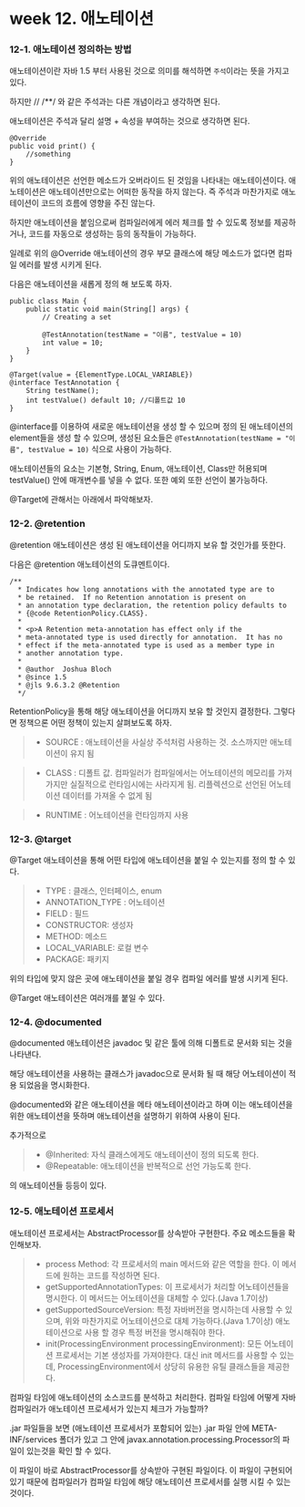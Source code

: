 # week 12. 애노테이션

### 12-1. 애노테이션 정의하는 방법

애노테이션이란 자바 1.5 부터 사용된 것으로 의미를 해석하면 `주석`이라는 뜻을 가지고 있다.

하지만 // /**/ 와 같은 주석과는 다른 개념이라고 생각하면 된다.

애노테이션은 주석과 달리 설명 + 속성을 부여하는 것으로 생각하면 된다.

```
@Override
public void print() {
    //something
}
```

위의 애노테이션은 선언한 메소드가 오버라이드 된 것임을 나타내는 애노테이션이다. 애노테이션은 애노테이션만으로는 어떠한 동작을 하지 않는다. 즉 주석과 마찬가지로 애노테이션이 코드의 흐름에 영향을 주진 않는다.

하지만 애노테이션을 붙임으로써 컴파일러에게 에러 체크를 할 수 있도록 정보를 제공하거나, 코드를 자동으로 생성하는 등의 동작들이 가능하다.

일례로 위의 @Override 애노테이션의 경우 부모 클래스에 해당 메소드가 없다면 컴파일 에러를 발생 시키게 된다.

다음은 애노테이션을 새롭게 정의 해 보도록 하자.

```
public class Main {
    public static void main(String[] args) {
        // Creating a set

        @TestAnnotation(testName = "이름", testValue = 10)
        int value = 10;
    }
}

@Target(value = {ElementType.LOCAL_VARIABLE})
@interface TestAnnotation {
    String testName();
    int testValue() default 10; //디폴트값 10
}
```

@interface를 이용하여 새로운 애노테이션을 생성 할 수 있으며 정의 된 애노테이션의 element들을 생성 할 수 있으며, 생성된 요소들은 `@TestAnnotation(testName = "이름", testValue = 10)` 식으로 사용이 가능하다.

애노테이션들의 요소는 기본형, String, Enum, 애노테이션, Class만 허용되며 testValue() 안에 매개변수를 넣을 수 없다.
또한 예외 또한 선언이 불가능하다.

@Target에 관해서는 아래에서 파악해보자.

### 12-2. @retention

@retention 애노테이션은 생성 된 애노테이션을 어디까지 보유 할 것인가를 뜻한다.

다음은 @retention 애노테이션의 도큐멘트이다.

```
/**
  * Indicates how long annotations with the annotated type are to
  * be retained.  If no Retention annotation is present on
  * an annotation type declaration, the retention policy defaults to
  * {@code RetentionPolicy.CLASS}.
  *
  * <p>A Retention meta-annotation has effect only if the
  * meta-annotated type is used directly for annotation.  It has no
  * effect if the meta-annotated type is used as a member type in
  * another annotation type.
  *
  * @author  Joshua Bloch
  * @since 1.5
  * @jls 9.6.3.2 @Retention
  */
```

RetentionPolicy을 통해 해당 애노테이션을 어디까지 보유 할 것인지 결정한다. 그렇다면 정책으론 어떤 정책이 있는지 살펴보도록 하자.

>* SOURCE : 애노테이션을 사실상 주석처럼 사용하는 것. 소스까지만 애노테이션이 유지 됨

>* CLASS : 디폴트 값. 컴파일러가 컴파일에서는 어노테이션의 메모리를 가져가지만 실질적으로 런타임시에는 사라지게 됨. 리플렉션으로 선언된 어노테이션 데이터를 가져올 수 없게 됨

>* RUNTIME : 어노테이션을 런타임까지 사용


### 12-3. @target

@Target 애노테이션을 통해 어떤 타입에 애노테이션을 붙일 수 있는지를 정의 할 수 있다.

> * TYPE : 클래스, 인터페이스, enum
> * ANNOTATION_TYPE : 어노테이션
> * FIELD : 필드
> * CONSTRUCTOR: 생성자
> * METHOD: 메소드
> * LOCAL_VARIABLE: 로컬 변수
> * PACKAGE: 패키지

위의 타입에 맞지 않은 곳에 애노테이션을 붙일 경우 컴파일 에러를 발생 시키게 된다.

@Target 애노테이션은 여러개를 붙일 수 있다.


### 12-4. @documented

@documented 애노테이션은 javadoc 및 같은 툴에 의해 디폴트로 문서화 되는 것을 나타낸다.

해당 애노테이션을 사용하는 클래스가 javadoc으로 문서화 될 때 해당 어노테이션이 적용 되었음을 명시화한다.

@documented와 같은 애노테이션을 메타 애노테이션이라고 하며 이는 애노테이션을 위한 애노테이션을 뜻하며 애노테이션을 설명하기 위하여 사용이 된다.

추가적으로

>* @Inherited: 자식 클래스에게도 애노테이션이 정의 되도록 한다.
>* @Repeatable: 애노테이션을 반복적으로 선언 가능도록 한다.

의 애노테이션들 등등이 있다.


### 12-5. 애노테이션 프로세서

애노테이션 프로세서는 AbstractProcessor를 상속받아 구현한다. 주요 메소드들을 확인해보자.

> * process Method: 각 프로세서의 main 메서드와 같은 역할을 한다. 이 메서드에 원하는 코드를 작성하면 된다.
> * getSupportedAnnotationTypes: 이 프로세서가 처리할 어노테이션들을 명시한다. 이 메서드는 어노테이션을 대체할 수 있다.(Java 1.7이상)
> * getSupportedSourceVersion: 특정 자바버전을 명시하는데 사용할 수 있으며, 위와 마찬가지로 어노테이션으로 대체 가능하다.(Java 1.7이상) 애노테이션으로 사용 할 경우 특정 버전을 명시해줘야 한다.
> * init(ProcessingEnvironment processingEnvironment): 모든 어노테이션 프로세서는 기본 생성자를 가져야한다. 대신 init 메서드를 사용할 수 있는데, ProcessingEnvironment에서 상당히 유용한 유틸 클래스들을 제공한다.

컴파일 타임에 애노테이션의 소스코드를 분석하고 처리한다. 컴파일 타임에 어떻게 자바 컴파일러가 애노테이션 프로세서가 있는지 체크가 가능할까?

.jar 파일들을 보면 (애노테이션 프로세서가 포함되어 있는) .jar 파일 안에 META-INF/services 폴더가 있고 그 안에 javax.annotation.processing.Processor의 파일이 있는것을 확인 할 수 있다.

이 파일이 바로 AbstractProcessor를 상속받아 구현된 파일이다. 이 파일이 구현되어 있기 때문에 컴파일러가 컴파일 타임에 해당 애노테이션 프로세서를 실행 시킬 수 있는 것이다.


